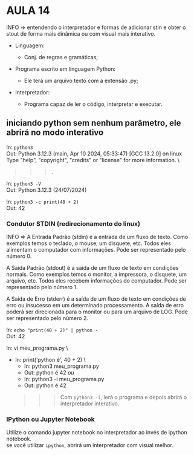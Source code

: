 # AULA 14

INFO => entendendo o interpretador e formas de adicionar stin e obter o stout de forma mais dinâmica ou com visual mais interativo.

- Linguagem:
  - Conj. de regras e gramáticas;

- Programa escrito em linguagem Python:
  - Ele terá um arquivo texto com a extensão .py;

- Interpretador:
  - Programa capaz de ler o código, interpretar e executar.

## iniciando python sem nenhum parâmetro, ele abrirá no modo interativo

In: `python3` \
Out: Python 3.12.3 (main, Apr 10 2024, 05:33:47) [GCC 13.2.0] on linux \
Type "help", "copyright", "credits" or "license" for more information. \
>>> .

In: `python3 -V` \
Out: Python 3.12.3 (24/07/2024)

In: `python3 -c print(40 + 2)` \
Out: 42

### Condutor STDIN (redirecionamento do linux)

INFO =>
  A Entrada Padrão (stdin) é a entrada de um fluxo de texto. Como exemplos temos o teclado, o mouse, um disquete, etc. Todos eles alimentam o computador com informações. Pode ser representado pelo número 0.

  A Saída Padrão (stdout) é a saída de um fluxo de texto em condições normais. Como exemplos temos o monitor, a impressora, o disquete, um arquivo, etc. Todos eles recebem informações do computador. Pode ser representado pelo número 1.

  A Saída de Erro (stderr) é a saída de um fluxo de texto em condições de erro ou insucesso em um determinado processamento. A saída de erro poderá ser direcionada para o monitor ou para um arquivo de LOG. Pode ser representado pelo número 2.

In: `echo "print(40 + 2)" | python -` \
Out: 42

In: vi meu_programa.py \

- In: print('python é', 40 + 2) \
  - In: python3 meu_programa.py
  - Out: python é 42 *ou*
  - In: python3 -i meu_programa.py
  - Out: python é 42
  >>> Com `python3 -i`, lerá o programa e depois abrirá o interpretador interativo.

### IPython ou Jupyter Notebook

Utilize o comando jupyter notebook no interpretador ao invés de ipython notebook. \
se você utilizar `ipython`, abrirá um interpretador com visual melhor.
